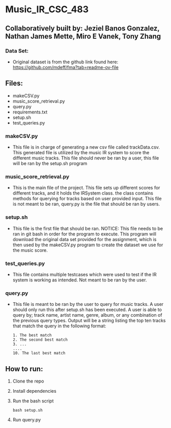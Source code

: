# Music_IR_CSC_483
## Collaboratively built by: Jeziel Banos Gonzalez, Nathan James Mette, Miro E Vanek, Tony Zhang

### Data Set:
- Original dataset is from the github link found here: https://github.com/mdeff/fma?tab=readme-ov-file 

## Files:
* makeCSV.py
* music_score_retrieval.py
* query.py
* requirements.txt
* setup.sh
* test_queries.py

### makeCSV.py
- This file is in charge of generating a new csv file called trackData.csv. This generated
  file is utilized by the music IR system to score the different music tracks. This file should
  never be ran by a user, this file will be ran by the setup.sh program

### music_score_retrieval.py
- This is the main file of the project. This file sets up different scores for different tracks, and it holds the IRSystem class.
  the class contains methods for querying for tracks based on user provided input. This file is not meant to be ran, query.py
  is the file that should be ran by users.

### setup.sh
- This file is the first file that should be ran. NOTICE: This file needs to be ran in git bash in order for 
  the program to execute. This program will download the original data set provided for the assignment, which
  is then used by the makeCSV.py program to create the dataset we use for the music score.

### test_queries.py
- This file contains multiple testcases which were used to test if the IR system is working as intended. 
  Not meant to be ran by the user.

### query.py
- This file is meant to be ran by the user to query for music tracks. A user should only run this after setup.sh has been executed.
  A user is able to query by; track name, artist name, genre, album, or any combination of the previous query types. Output will be
  a string listing the top ten tracks that match the query in the following format:
  ```
  1. The best match
  2. The second best match
  3. ...
  ....
  10. The last best match
  ```

## How to run:
1. Clone the repo

1. Install dependencies

1. Run the bash script
   ```
   bash setup.sh
   ```
1. Run query.py

